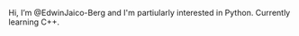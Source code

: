 Hi, I’m @EdwinJaico-Berg and I'm partiularly interested in Python. Currently learning C++.
<!---
EdwinJaico-Berg/EdwinJaico-Berg is a ✨ special ✨ repository because its `README.md` (this file) appears on your GitHub profile.
You can click the Preview link to take a look at your changes.
--->
